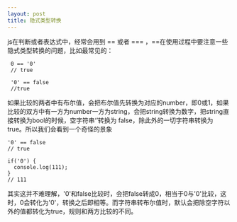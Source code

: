 ```yaml
---
layout: post
title: 隐式类型转换
---
```


js在判断或者表达式中，经常会用到 == 或者 === ，==在使用过程中要注意一些隐式类型转换的问题，比如最常见的：

~~~
 0 == '0'
 // true

 '0' == false
 //true
~~~

如果比较的两者中有布尔值，会把布尔值先转换为对应的number，即0或1，如果比较的双方中有一方为number一方为string，会把string转换为数字，把string直接转换为bool的时候，空字符串‘’转换为 false，除此外的一切字符串转换为true。所以我们会看到一个奇怪的景象

~~~
'0' == false
// true

if('0') {
  console.log(111);
}
// 111
~~~

其实这并不难理解，'0'和false比较时，会把false转成0，相当于0与'0'比较，这时，0会转化为'0'，转换之后即相等。而字符串转布尔值时，默认会把除空字符以外的值都转化为true，规则和两方比较的不同。
